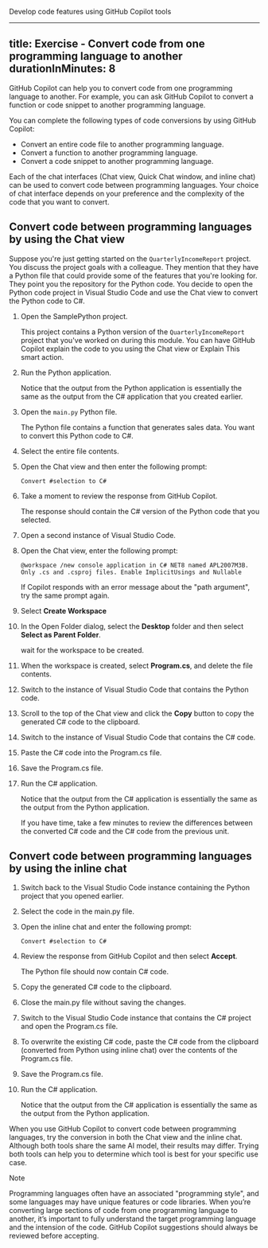 


Develop code features using GitHub Copilot tools

---
title: Exercise - Convert code from one programming language to another
durationInMinutes: 8
---


GitHub Copilot can help you to convert code from one programming language to another. For example, you can ask GitHub Copilot to convert a function or code snippet to another programming language.

You can complete the following types of code conversions by using GitHub Copilot:

- Convert an entire code file to another programming language.
- Convert a function to another programming language.
- Convert a code snippet to another programming language.

Each of the chat interfaces (Chat view, Quick Chat window, and inline chat) can be used to convert code between programming languages. Your choice of chat interface depends on your preference and the complexity of the code that you want to convert.

## Convert code between programming languages by using the Chat view

Suppose you're just getting started on the `QuarterlyIncomeReport` project. You discuss the project goals with a colleague. They mention that they have a Python file that could provide some of the features that you're looking for. They point you the repository for the Python code. You decide to open the Python code project in Visual Studio Code and use the Chat view to convert the Python code to C#.

1. Open the SamplePython project.

    This project contains a Python version of the `QuarterlyIncomeReport` project that you've worked on during this module. You can have GitHub Copilot explain the code to you using the Chat view or Explain This smart action.

1. Run the Python application.

    Notice that the output from the Python application is essentially the same as the output from the C# application that you created earlier.

1. Open the `main.py` Python file.

    The Python file contains a function that generates sales data. You want to convert this Python code to C#.

1. Select the entire file contents.

1. Open the Chat view and then enter the following prompt:

    ```plaintext
    Convert #selection to C#
    ```

1. Take a moment to review the response from GitHub Copilot.

    The response should contain the C# version of the Python code that you selected.

1. Open a second instance of Visual Studio Code.

1. Open the Chat view, enter the following prompt:

    ```plaintext
    @workspace /new console application in C# NET8 named APL2007M3B. Only .cs and .csproj files. Enable ImplicitUsings and Nullable
    ```

    If Copilot responds with an error message about the "path argument", try the same prompt again.

1. Select **Create Workspace**

1. In the Open Folder dialog, select the **Desktop** folder and then select **Select as Parent Folder**.

    wait for the workspace to be created.

1. When the workspace is created, select **Program.cs**, and delete the file contents.

1. Switch to the instance of Visual Studio Code that contains the Python code.

1. Scroll to the top of the Chat view and click the **Copy** button to copy the generated C# code to the clipboard.

1. Switch to the instance of Visual Studio Code that contains the C# code.

1. Paste the C# code into the Program.cs file.

1. Save the Program.cs file.

1. Run the C# application.

    Notice that the output from the C# application is essentially the same as the output from the Python application.

    If you have time, take a few minutes to review the differences between the converted C# code and the C# code from the previous unit.

## Convert code between programming languages by using the inline chat

1. Switch back to the Visual Studio Code instance containing the Python project that you opened earlier.

1. Select the code in the main.py file.

1. Open the inline chat and enter the following prompt:

    ```plaintext
    Convert #selection to C#
    ```

1. Review the response from GitHub Copilot and then select **Accept**.

    The Python file should now contain C# code.

1. Copy the generated C# code to the clipboard.

1. Close the main.py file without saving the changes.

1. Switch to the Visual Studio Code instance that contains the C# project and open the Program.cs file.

1. To overwrite the existing C# code, paste the C# code from the clipboard (converted from Python using inline chat) over the contents of the Program.cs file.

1. Save the Program.cs file.

1. Run the C# application.

    Notice that the output from the C# application is essentially the same as the output from the Python application.

When you use GitHub Copilot to convert code between programming languages, try the conversion in both the Chat view and the inline chat. Although both tools share the same AI model, their results may differ. Trying both tools can help you to determine which tool is best for your specific use case.

> [!NOTE]
> Programming languages often have an associated "programming style", and some languages may have unique features or code libraries. When you’re converting large sections of code from one programming language to another, it’s important to fully understand the target programming language and the intension of the code. GitHub Copilot suggestions should always be reviewed before accepting.
